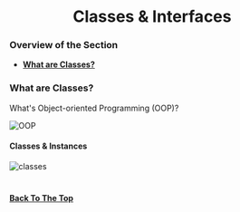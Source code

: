 <h1 align="center">Classes & Interfaces</h1>

### Overview of the Section
* **[What are Classes?](#classes)**


### <a name="classes">What are Classes?</a>

What's Object-oriented Programming (OOP)?

![OOP]()


#### Classes & Instances

![classes]()

#
**[Back To The Top](#Overview-of-the-Section)**